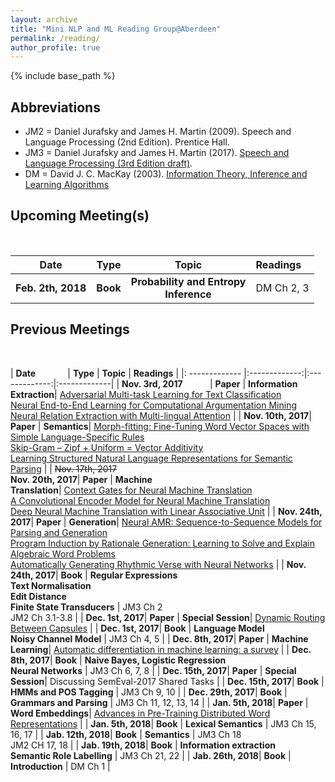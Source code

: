 ```yaml
---
layout: archive
title: "Mini NLP and ML Reading Group@Aberdeen"
permalink: /reading/
author_profile: true
---
```


{% include base_path %}

## Abbreviations

* JM2 = Daniel Jurafsky and James H. Martin (2009). Speech and Language Processing (2nd Edition). Prentice Hall.
* JM3 = Daniel Jurafsky and James H. Martin (2017). [Speech and Language Processing (3rd Edition draft)](https://web.stanford.edu/~jurafsky/slp3/).
* DM = David J. C. MacKay (2003). [Information Theory, Inference and Learning Algorithms](http://www.inference.org.uk/mackay/itila/)

## Upcoming Meeting(s)

<br/>

| **Date**       | **Type** | **Topic**  | **Readings**  |
| ------------- |:-------------:|:-------------:|:-------------|
| **Feb. 2th, 2018**| **Book** | **Probability and Entropy**<br/>**Inference**| DM Ch 2, 3 |


## Previous Meetings

<br/>

| **Date**&nbsp;&nbsp;&nbsp;&nbsp;&nbsp;&nbsp;&nbsp;&nbsp;&nbsp;&nbsp;&nbsp;&nbsp;       | **Type** | **Topic**  | **Readings**  |
|: ------------- |:-------------:|:-------------:|:-------------|
| **Nov. 3rd, 2017** &nbsp;&nbsp;&nbsp;&nbsp;&nbsp;&nbsp;&nbsp;&nbsp;&nbsp;&nbsp;| **Paper** | **Information<br/>Extraction**| [Adversarial Multi-task Learning for Text Classification](https://arxiv.org/pdf/1704.05742.pdf)<br />[Neural End-to-End Learning for Computational Argumentation Mining](https://www.ukp.tu-darmstadt.de/fileadmin/user_upload/FSP/acl_arg_min_frame2017_4.pdf)<br />[Neural Relation Extraction with Multi-lingual Attention](http://nlp.csai.tsinghua.edu.cn/~lyk/publications/acl2017_mnre.pdf) |
| **Nov. 10th, 2017**| **Paper** | **Semantics**| [Morph-fitting: Fine-Tuning Word Vector Spaces with Simple Language-Specific Rules](http://mi.eng.cam.ac.uk/~sjy/papers/vmro17.pdf)<br />[Skip-Gram – Zipf + Uniform = Vector Additivity](http://www.aclweb.org/anthology/P17-1007)<br />[Learning Structured Natural Language Representations for Semantic Parsing](http://aclweb.org/anthology/P17-1005) |
| ~~Nov. 17th, 2017~~<br/>**Nov. 20th, 2017**| **Paper** | **Machine<br/>Translation**| [Context Gates for Neural Machine Translation](http://www.aclweb.org/anthology/Q17-1007)<br />[A Convolutional Encoder Model for Neural Machine Translation](http://www.aclweb.org/anthology/P17-1012)<br />[Deep Neural Machine Translation with Linear Associative Unit](http://www.aclweb.org/anthology/P17-1013) |
| **Nov. 24th, 2017**| **Paper** | **Generation**| [Neural AMR: Sequence-to-Sequence Models for Parsing and Generation](https://arxiv.org/pdf/1704.08381.pdf)<br />[Program Induction by Rationale Generation: Learning to Solve and Explain Algebraic Word Problems](http://www.aclweb.org/anthology/P17-1015)<br />[Automatically Generating Rhythmic Verse with Neural Networks](http://www.aclweb.org/anthology/P17-1016) |
| **Nov. 24th, 2017**| **Book** | **Regular Expressions <br/> Text Normalisation <br/> Edit Distance <br/> Finite State Transducers** | JM3 Ch 2 <br/> JM2 Ch 3.1-3.8 |
| **Dec. 1st, 2017**| **Paper** | **Special Session**| [Dynamic Routing Between Capsules](https://arxiv.org/pdf/1710.09829.pdf) |
| **Dec. 1st, 2017**| **Book** | **Language Model <br/> Noisy Channel Model** | JM3 Ch 4, 5 |
| **Dec. 8th, 2017**| **Paper** | **Machine Learning**| [Automatic differentiation in machine learning: a survey](https://arxiv.org/pdf/1502.05767.pdf) |
| **Dec. 8th, 2017**| **Book** | **Naive Bayes, Logistic Regression <br/> Neural Networks** | JM3 Ch 6, 7, 8 |
| **Dec. 15th, 2017**| **Paper** | **Special Session**| Discussing SemEval-2017 Shared Tasks |
| **Dec. 15th, 2017**| **Book** | **HMMs and POS Tagging** | JM3 Ch 9, 10 |
| **Dec. 29th, 2017**| **Book** | **Grammars and Parsing** | JM3 Ch 11, 12, 13, 14 |
| **Jan. 5th, 2018**| **Paper** | **Word Embeddings**| [Advances in Pre-Training Distributed Word Representations](https://arxiv.org/pdf/1712.09405.pdf) |
| **Jan. 5th, 2018**| **Book** | **Lexical Semantics** | JM3 Ch 15, 16, 17 |
| **Jab. 12th, 2018**| **Book** | **Semantics** | JM3 Ch 18<br/>JM2 CH 17, 18 |
| **Jab. 19th, 2018**| **Book** | **Information extraction <br/> Semantic Role Labelling** | JM3 Ch 21, 22 |
| **Jab. 26th, 2018**| **Book** | **Introduction** | DM Ch 1 |

